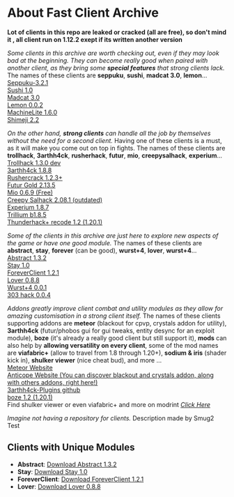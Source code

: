 # About Fast Client Archive

**Lot of clients in this repo are leaked or cracked (all are free), so don't mind it , all client run on 1.12.2 exept if its written another version** <br>

_Some clients in this archive are worth checking out, even if they may look bad at the beginning. They can become really good when paired with another client, as they bring some **special features** that strong clients lack._ The names of these clients are **seppuku**, **sushi**, **madcat 3.0**, **lemon**... <br>
<a 
href="https://github.com/seppukudevelopment/seppuku/releases/download/3.2.1/seppuku-3.2.1.jar" download>Seppuku-3.2.1</a><br>
<a
href="https://github.com/Toshimichi0915/sushi-client/releases/download/1.0/sushi.jar" dowload>Sushi 1.0</a><br>
<a
href="https://github.com/KgDW/MadCat-deobf-decomp-buildable/releases/download/3.0/MadCat-3.0-obf.jar" dowload>Madcat 3.0</a><br>
<a
href="https://github.com/MikuSoCute/Lemon-public/releases/download/Release/lemonclient_v0.0.2.jar" dowload>Lemon 0.0.2</a><br>
<a
href="https://github.com/RabiesDev/machine-lite/releases/download/v1.6.0/MachineLite.jar" dowload>MachineLite 1.6.0 </a><br>
<a
href="https://github.com/enokitoraisu/ShimejiClient-Public/releases/download/latest-2.2/shimeji-2.2.jar" dowload>Shimeji 2.2</a><br>

_On the other hand, **strong clients** can handle all the job by themselves without the need for a second client._ Having one of these clients is a must, as it will make you come out on top in fights. The names of these clients are **trollhack**, **3arthh4ck**, **rusherhack**, **futur**, **mio**, **creepysalhack**, **experium**... <br>
<a
href="https://cdn.discordapp.com/attachments/1084352566592294912/1137277930632917052/TrollHack-1.3.0-nightly-322aa8c.jar" dowload>Trollhack 1.3.0 dev</a><br>
<a
href="https://github.com/3arthh4ckDevelopment/3arthh4ck-Client/releases/download/1.8.8/3arthh4ck-1.8.8-release.jar" dowload>3arthh4ck 1.8.8</a><br>
<a
href="https://crystalpvp.ru/rusherhack/rushercrack.jar" dowload>Rushercrack 1.2.3+</a><br>
<a
href="https://crystalpvp.ru/future/Installer.jar" dowload>Futur Gold 2.13.5</a><br>
<a
href="https://github.com/asphyxia1337/mioclient-me/releases/download/d/mio-new-release.jar" dowload>Mio 0.6.9 (Free)</a><br>
<a
href="https://github.com/CreepyOrb924/creepy-salhack/releases/download/v2.08.1/creepy-salhack-2.08.1.jar" dowload>Creepy Salhack 2.08.1 (outdated)</a><br>
<a
href="https://github.com/3000IQPlay/Experium/releases/download/1.8.7/Experium.gang.jar" dowload>Experium 1.8.7</a><br>
<a
href="https://github.com/Smug2f/Stuff-for-archive/releases/download/stay/Trillium-b1.8.5-release.jar" dowload>Trillium b1.8.5</a><br>
<a
href="https://github.com/Pan4ur/ThunderHack-Recode/releases/download/1.2b70823/thunderhack-1.2.jar" dowload>Thunderhack+ recode 1.2 (1.20.1)</a><br>

_Some of the clients in this archive are just here to explore new aspects of the game or have one good module._ The names of these clients are **abstract**, **stay**, **forever** (can be good), **wurst+4**, **lover**, **wurst+4**... <br>
<a
href="https://github.com/WMSGaming/Abstract-1.12.2/releases/download/Public/abstract-v1.3.2.jar" dowload>Abstract 1.3.2</a><br>
<a
href="https://github.com/Smug2f/Stuff-for-archive/releases/download/stay/STAY.Latest.jar" dowload>Stay 1.0</a><br>
<a
href="https://github.com/h1tm4nqq/ForeverClient-leak/releases/download/1.2.1/ForeverClient-Leak-1.2.1.jar" dowload>ForeverClient 1.2.1</a><br>
<a
href="https://github.com/DoNhutTann/Lover-public/releases/download/v0.8.0/lov3r.jar" dowload>Lover 0.8.8</a><br>
<a
href="https://github.com/Smug2f/Stuff-for-archive/releases/download/stay/wurst-plus-four-0.0.1-release.jar" dowload>Wurst+4 0.0.1</a><br>
<a
href="https://github.com/Smug2f/Stuff-for-archive/releases/download/stay/ThreeZeroThreeHack.jar" dowload>303 hack 0.0.4</a><br>

_Addons greatly improve client combat and utility modules as they allow for amazing customisation in a strong client itself._ The names of these clients supporting addons are **meteor** (blackout for cpvp, crystals addon for utility), **3arthh4ck** (futur/phobos gui for gui tweaks, entity desync for an exploit module), **boze** (it's already a really good client but still support it), **mods** can also help by **allowing versatility on every client**, some of the mod names are **viafabric+** (allow to travel from 1.8 through 1.20+), **sodium & iris** (shader kick in), **shulker viewer** (nice cheat bud), and more ...<br>
<a
href="https://meteorclient.com" dowload>Meteor Website</a><br>
<a
href="https://anticope.pages.dev" dowload>Anticope Website (You can discover blackout and crystals addon, along with others addons, right here!)</a><br>
<a
href="https://github.com/3arthh4ckDevelopment/3arthh4ck-Plugins" dowload>3arthh4ck-Plugins github</a><br>
<a
href="https://crystalpvp.ru/bozeupdate/bozecrack.zip" dowload>boze 1.2 (1.20.1)</a><br>
Find shulker viewer or even viafabric+ and more on modrint
<a
href="https://modrinth.com/mods" dowload>_Click Here_</a><br>

_Imagine not having a repository for clients._
Description made by Smug2
Test
## Clients with Unique Modules

- **Abstract**: [Download Abstract 1.3.2](https://github.com/WMSGaming/Abstract-1.12.2/releases/download/Public/abstract-v1.3.2.jar)
- **Stay**: [Download Stay 1.0](https://github.com/Smug2f/Stuff-for-archive/releases/download/stay/STAY.Latest.jar)
- **ForeverClient**: [Download ForeverClient 1.2.1](https://github.com/h1tm4nqq/ForeverClient-leak/releases/download/1.2.1/ForeverClient-Leak-1.2.1.jar)
- **Lover**: [Download Lover 0.8.8](https://github.com/DoNhutTann/Lover-public/releases/download/v0.8.0/lov3r.jar)

